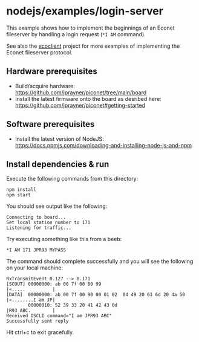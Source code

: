 # nodejs/examples/login-server

This example shows how to implement the beginnings of an Econet fileserver by handling a login request (`*I AM` command).

See also the [ecoclient](https://github.com/jprayner/ecoclient) project for more examples of implementing the Econet
fileserver protocol.

## Hardware prerequisites

* Build/acquire hardware: https://github.com/jprayner/piconet/tree/main/board
* Install the latest firmware onto the board as desribed here: https://github.com/jprayner/piconet#getting-started

## Software prerequisites

* Install the latest version of NodeJS: https://docs.npmjs.com/downloading-and-installing-node-js-and-npm

## Install dependencies & run

Execute the following commands from this directory:

```
npm install
npm start
```

You should see output like the following:

```
Connecting to board...
Set local station number to 171
Listening for traffic...
```

Try executing something like this from a beeb:

```
*I AM 171 JPR93 MYPASS
```

The command should complete successfully and you will see the following on your local machine:

```
RxTransmitEvent 0.127 --> 0.171
[SCOUT] 00000000: ab 00 7f 00 80 99                                |«.....          |
[DATA]  00000000: ab 00 7f 00 90 00 01 02  04 49 20 61 6d 20 4a 50 |«........I am JP|
        00000010: 52 39 33 20 41 42 43 0d                          |R93 ABC.        |
Received OSCLI command="I am JPR93 ABC"
Successfully sent reply
```

Hit ctrl+c to exit gracefully.


